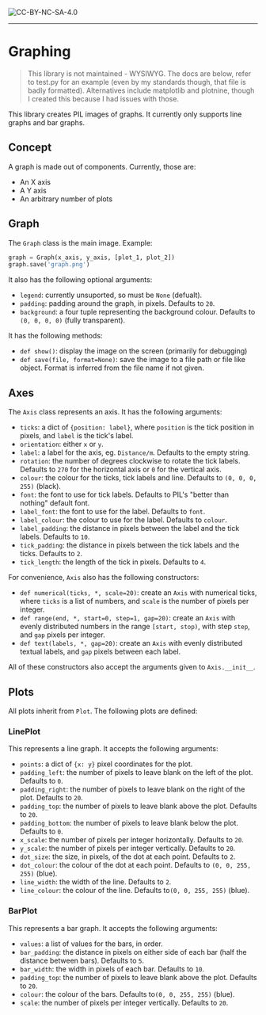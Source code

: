 ![CC-BY-NC-SA-4.0](https://licensebuttons.net/l/by-nc-sa/4.0/88x31.png)

---
# Graphing

> This library is not maintained - WYSIWYG.
> The docs are below, refer to test.py for an example (even by my standards though, that file is badly formatted).
> Alternatives include matplotlib and plotnine, though I created this because I had issues with those.

This library creates PIL images of graphs. It currently only supports line graphs and bar graphs.

## Concept

A graph is made out of components. Currently, those are:
 - An X axis
 - A Y axis
 - An arbitrary number of plots

## Graph

The `Graph` class is the main image. Example:
```python
graph = Graph(x_axis, y_axis, [plot_1, plot_2])
graph.save('graph.png')
```
It also has the following optional arguments:
 - `legend`: currently unsuported, so must be `None` (defualt).
 - `padding`: padding around the graph, in pixels. Defaults to `20`.
 - `background`: a four tuple representing the background colour. Defaults to `(0, 0, 0, 0)` (fully transparent).

It has the following methods:
 - `def show()`: display the image on the screen (primarily for debugging)
 - `def save(file, format=None)`: save the image to a file path or file like object. Format is inferred from the file name if not given.

## Axes

The `Axis` class represents an axis. It has the following arguments:
 - `ticks`: a dict of `{position: label}`, where `position` is the tick position in pixels, and `label` is the tick's label.
 - `orientation`: either `x` or `y`.
 - `label`: a label for the axis, eg. `Distance/m`. Defaults to the empty string.
 - `rotation`: the number of degrees clockwise to rotate the tick labels. Defaults to `270` for the horizontal axis or `0` for the vertical axis.
 - `colour`: the colour for the ticks, tick labels and line. Defaults to `(0, 0, 0, 255)` (black).
 - `font`: the font to use for tick labels. Defaults to PIL's "better than nothing" default font.
 - `label_font`: the font to use for the label. Defaults to `font`.
 - `label_colour`: the colour to use for the label. Defaults to `colour`.
 - `label_padding`: the distance in pixels between the label and the tick labels. Defaults to `10`.
 - `tick_padding`: the distance in pixels between the tick labels and the ticks. Defaults to `2`.
 - `tick_length`: the length of the tick in pixels. Defaults to `4`.

For convenience, `Axis` also has the following constructors:
 - `def numerical(ticks, *, scale=20)`: create an `Axis` with numerical ticks, where `ticks` is a list of numbers, and `scale` is the number of pixels per integer.
 - `def range(end, *, start=0, step=1, gap=20)`: create an `Axis` with evenly distributed numbers in the range `[start, stop)`, with step `step`, and `gap` pixels per integer.
 - `def text(labels, *, gap=20)`: create an `Axis` with evenly distributed textual labels, and `gap` pixels between each label.

All of these constructors also accept the arguments given to `Axis.__init__`.

## Plots

All plots inherit from `Plot`. The following plots are defined:

### LinePlot

This represents a line graph. It accepts the following arguments:
 - `points`: a dict of `{x: y}` pixel coordinates for the plot.
 - `padding_left`: the number of pixels to leave blank on the left of the plot. Defaults to `0`.
 - `padding_right`: the number of pixels to leave blank on the right of the plot. Defaults to `20`.
 - `padding_top`: the number of pixels to leave blank above the plot. Defaults to `20`.
 - `padding_bottom`: the number of pixels to leave blank below the plot. Defaults to `0`.
 - `x_scale`: the number of pixels per integer horizontally. Defaults to `20`.
 - `y_scale`: the number of pixels per integer vertically. Defaults to `20`.
 - `dot_size`: the size, in pixels, of the dot at each point. Defaults to `2`.
 - `dot_colour`: the colour of the dot at each point. Defaults to `(0, 0, 255, 255)` (blue).
 - `line_width`: the width of the line. Defaults to `2`.
 - `line_colour`: the colour of the line. Defaults to`(0, 0, 255, 255)` (blue).

### BarPlot

This represents a bar graph. It accepts the following arguments:
 - `values`: a list of values for the bars, in order.
 - `bar_padding`: the distance in pixels on either side of each bar (half the distance between bars). Defaults to `5`.
 - `bar_width`: the width in pixels of each bar. Defaults to `10`.
 - `padding_top`: the number of pixels to leave blank above the plot. Defaults to `20`.
 - `colour`: the colour of the bars. Defaults to`(0, 0, 255, 255)` (blue).
 - `scale`: the number of pixels per integer vertically. Defaults to `20`.
